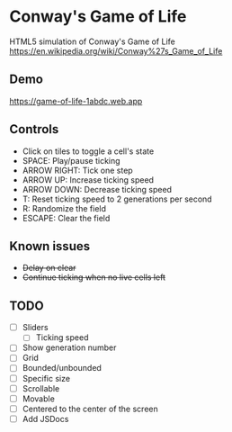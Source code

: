 # Conway's Game of Life
HTML5 simulation of Conway's Game of Life
https://en.wikipedia.org/wiki/Conway%27s_Game_of_Life
## Demo
https://game-of-life-1abdc.web.app
## Controls
 * Click on tiles to toggle a cell's state
 * SPACE: Play/pause ticking
 * ARROW RIGHT: Tick one step
 * ARROW UP: Increase ticking speed
 * ARROW DOWN: Decrease ticking speed
 * T: Reset ticking speed to 2 generations per second
 * R: Randomize the field
 * ESCAPE: Clear the field
## Known issues
 * ~~Delay on clear~~
 * ~~Continue ticking when no live cells left~~
## TODO
 - [ ] Sliders
   - [ ] Ticking speed
 - [ ] Show generation number
 - [ ]  Grid
   - [ ] Bounded/unbounded
   - [ ] Specific size
   - [ ] Scrollable
   - [ ] Movable
   - [ ] Centered to the center of the screen
 - [ ] Add JSDocs
